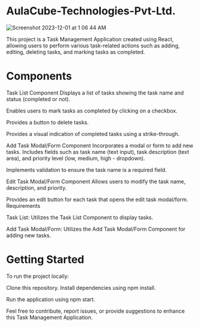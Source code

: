 # AulaCube-Technologies-Pvt-Ltd.

![Screenshot 2023-12-01 at 1 06 44 AM](https://github.com/Shivani-Banduni/AulaCube-Technologies-Pvt-Ltd./assets/97527063/4c62af22-2456-4dee-8595-9940f53ae70f)


This project is a Task Management Application created using React, allowing users to perform various task-related actions such as adding, editing, deleting tasks, and marking tasks as completed.

# Components
Task List Component
Displays a list of tasks showing the task name and status (completed or not).

Enables users to mark tasks as completed by clicking on a checkbox.

Provides a button to delete tasks.

Provides a visual indication of completed tasks using a strike-through.

Add Task Modal/Form Component
Incorporates a modal or form to add new tasks.
Includes fields such as task name (text input), task description (text area), and priority level (low, medium, high - dropdown).

Implements validation to ensure the task name is a required field.

Edit Task Modal/Form Component
Allows users to modify the task name, description, and priority.

Provides an edit button for each task that opens the edit task modal/form.
Requirements

Task List: Utilizes the Task List Component to display tasks.

Add Task Modal/Form: Utilizes the Add Task Modal/Form Component for adding new tasks.


# Getting Started
To run the project locally:

 Clone this repository.
Install dependencies using npm install.

Run the application using npm start.

Feel free to contribute, report issues, or provide suggestions to enhance this Task Management Application.

